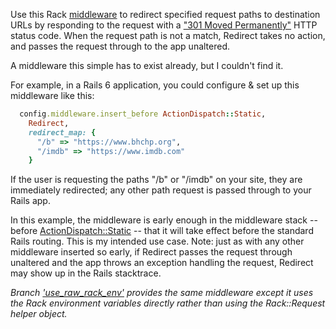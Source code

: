 Use this Rack [middleware](http://railscasts.com/episodes/151-rack-middleware?view=asciicast) to redirect specified request paths to destination URLs by responding to the request with a ["301 Moved Permanently"](https://developer.mozilla.org/en-US/docs/Web/HTTP/Status/301) HTTP status code. When the request path is not a match, Redirect takes no action, and passes the request through to the app unaltered.

A middleware this simple has to exist already, but I couldn't find it.

For example, in a Rails 6 application, you could configure & set up this middleware like this:

```ruby
  config.middleware.insert_before ActionDispatch::Static,
    Redirect,
    redirect_map: {
      "/b" => "https://www.bhchp.org",
      "/imdb" => "https://www.imdb.com"
    }
```

If the user is requesting the paths "/b" or "/imdb" on your site, they are immediately redirected; any other path request is passed through to your Rails app.

In this example, the middleware is early enough in the middleware stack -- before [ActionDispatch::Static](https://github.com/rails/rails/blob/master/actionpack/lib/action_dispatch/middleware/static.rb) -- that it will take effect before the standard Rails routing. This is my intended use case. Note: just as with any other middleware inserted so early, if Redirect passes the request through unaltered and the app throws an exception handling the request, Redirect may show up in the Rails stacktrace.

_Branch ['use_raw_rack_env'](https://github.com/houhoulis/redirect-middleware/tree/use_raw_rack_env) provides the same middleware except it uses the Rack environment variables directly rather than using the Rack::Request helper object._
